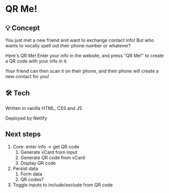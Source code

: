 # QR Me!

## 💡 Concept

You just met a new friend and want to exchange contact info! But who wants to vocally spell out their phone number or whatever?

Here's QR Me! Enter your info in the website, and press "QR Me!" to create a QR code with your info in it.

Your friend can then scan it on their phone, and their phone will create a new contact for you!

## 🛠 Tech

Written in vanilla HTML, CSS and JS

Deployed by Netlify

## Next steps

1. Core: enter info -> get QR code
   1. Generate vCard from input
   1. Generate QR code from vCard
   1. Display QR code
1. Persist data
   1. Form data
   1. QR codes?
1. Toggle inputs to include/exclude from QR code
